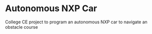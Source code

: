 # Autonomous NXP Car
College CE project to program an autonomous NXP car to navigate an obstacle course
